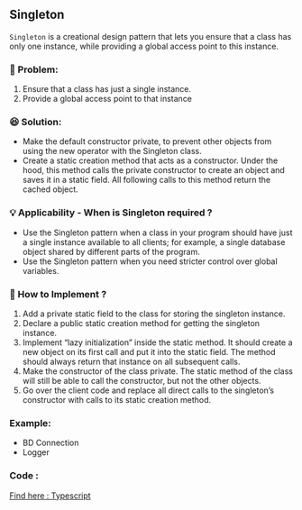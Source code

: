 ## Singleton
`Singleton` is a creational design pattern that lets you ensure that a class has only one instance, while providing a global access point to this instance.

### 🙁 Problem:
1. Ensure that a class has just a single instance.
2. Provide a global access point to that instance

### 😆 Solution:
- Make the default constructor private, to prevent other objects from using the new operator with the Singleton class.
- Create a static creation method that acts as a constructor. Under the hood, this method calls the private constructor to create an object and saves it in a static field. All following calls to this method return the cached object.

### 💡 Applicability - When is Singleton required ?
- Use the Singleton pattern when a class in your program should have just a single instance available to all clients; for example, a single database object shared by different parts of the program.
- Use the Singleton pattern when you need stricter control over global variables.

### 🔖 How to Implement ?
1. Add a private static field to the class for storing the singleton instance.
2. Declare a public static creation method for getting the singleton instance.
3. Implement “lazy initialization” inside the static method. It should create a new object on its first call and put it into the static field. The method should always return that instance on all subsequent calls.
4. Make the constructor of the class private. The static method of the class will still be able to call the constructor, but not the other objects.
5. Go over the client code and replace all direct calls to the singleton’s constructor with calls to its static creation method.

### Example: 
- BD Connection
- Logger

### Code :
[Find here : Typescript](./code.ts)